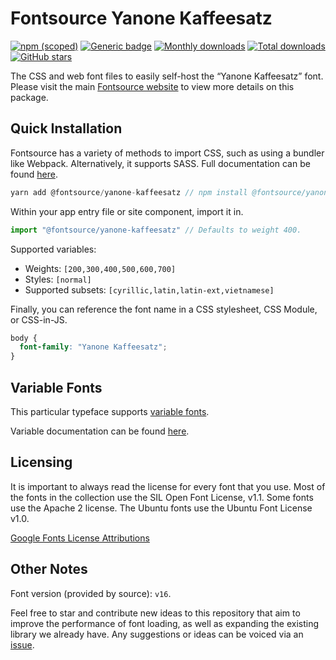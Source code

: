 # Fontsource Yanone Kaffeesatz

[![npm (scoped)](https://img.shields.io/npm/v/@fontsource/yanone-kaffeesatz?color=brightgreen)](https://www.npmjs.com/package/@fontsource/yanone-kaffeesatz) [![Generic badge](https://img.shields.io/badge/fontsource-passing-brightgreen)](https://github.com/fontsource/fontsource) [![Monthly downloads](https://badgen.net/npm/dm/@fontsource/yanone-kaffeesatz)](https://github.com/fontsource/fontsource) [![Total downloads](https://badgen.net/npm/dt/@fontsource/yanone-kaffeesatz)](https://github.com/fontsource/fontsource) [![GitHub stars](https://img.shields.io/github/stars/fontsource/fontsource.svg?style=social&label=Star)](https://github.com/fontsource/fontsource/stargazers)

The CSS and web font files to easily self-host the “Yanone Kaffeesatz” font. Please visit the main [Fontsource website](https://fontsource.org/fonts/yanone-kaffeesatz) to view more details on this package.

## Quick Installation

Fontsource has a variety of methods to import CSS, such as using a bundler like Webpack. Alternatively, it supports SASS. Full documentation can be found [here](https://fontsource.org/docs/introduction).

```javascript
yarn add @fontsource/yanone-kaffeesatz // npm install @fontsource/yanone-kaffeesatz
```

Within your app entry file or site component, import it in.

```javascript
import "@fontsource/yanone-kaffeesatz" // Defaults to weight 400.
```

Supported variables:

- Weights: `[200,300,400,500,600,700]`
- Styles: `[normal]`
- Supported subsets: `[cyrillic,latin,latin-ext,vietnamese]`

Finally, you can reference the font name in a CSS stylesheet, CSS Module, or CSS-in-JS.

```css
body {
  font-family: "Yanone Kaffeesatz";
}
```

## Variable Fonts

This particular typeface supports [variable fonts](https://developer.mozilla.org/en-US/docs/Web/CSS/CSS_Fonts/Variable_Fonts_Guide).

Variable documentation can be found [here](https://fontsource.org/docs/variable-fonts).

## Licensing

It is important to always read the license for every font that you use.
Most of the fonts in the collection use the SIL Open Font License, v1.1. Some fonts use the Apache 2 license. The Ubuntu fonts use the Ubuntu Font License v1.0.

[Google Fonts License Attributions](https://fonts.google.com/attribution)

## Other Notes

Font version (provided by source): `v16`.

Feel free to star and contribute new ideas to this repository that aim to improve the performance of font loading, as well as expanding the existing library we already have. Any suggestions or ideas can be voiced via an [issue](https://github.com/fontsource/fontsource/issues).
